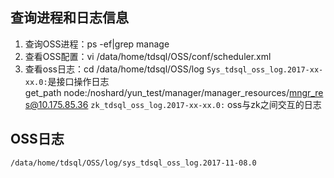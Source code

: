 ## 查询进程和日志信息
1. 查询OSS进程：ps -ef|grep manage
2. 查看OSS配置：vi /data/home/tdsql/OSS/conf/scheduler.xml
3. 查看oss日志：cd /data/home/tdsql/OSS/log
`Sys_tdsql_oss_log.2017-xx-xx.0:`是接口操作日志
get_path node:/noshard/yun_test/manager/manager_resources/mngr_res@10.175.85.36
`zk_tdsql_oss_log.2017-xx-xx.0:` oss与zk之间交互的日志

## OSS日志
`/data/home/tdsql/OSS/log/sys_tdsql_oss_log.2017-11-08.0`
